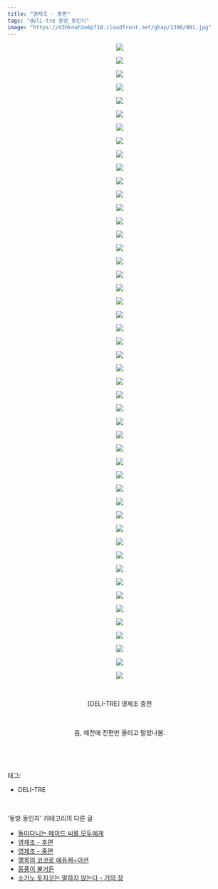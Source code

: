 ```yaml
---
title: "영제조 - 중편"
tags: "deli-tre 동방_동인지"
image: "https://d3hknah3u6pf18.cloudfront.net/ghap/1390/001.jpg"
---
```

<div class="article">
<p style="text-align: center; clear: none; float: none;"><img src="{{ site.imgserver4 }}/ghap/1390/001.jpg"/></p>
<p style="text-align: center; clear: none; float: none;"><img src="{{ site.imgserver4 }}/ghap/1390/002.jpg"/></p>
<p style="text-align: center; clear: none; float: none;"><img src="{{ site.imgserver4 }}/ghap/1390/003.jpg"/></p>
<p style="text-align: center; clear: none; float: none;"><img src="{{ site.imgserver4 }}/ghap/1390/004.jpg"/></p>
<p style="text-align: center; clear: none; float: none;"><img src="{{ site.imgserver4 }}/ghap/1390/005.jpg"/></p>
<p style="text-align: center; clear: none; float: none;"><img src="{{ site.imgserver4 }}/ghap/1390/006.jpg"/></p>
<p style="text-align: center; clear: none; float: none;"><img src="{{ site.imgserver4 }}/ghap/1390/007.jpg"/></p>
<p style="text-align: center; clear: none; float: none;"><img src="{{ site.imgserver4 }}/ghap/1390/008.jpg"/></p>
<p style="text-align: center; clear: none; float: none;"><img src="{{ site.imgserver4 }}/ghap/1390/009.jpg"/></p>
<p style="text-align: center; clear: none; float: none;"><img src="{{ site.imgserver4 }}/ghap/1390/010.jpg"/></p>
<p style="text-align: center; clear: none; float: none;"><img src="{{ site.imgserver4 }}/ghap/1390/011.jpg"/></p>
<p style="text-align: center; clear: none; float: none;"><img src="{{ site.imgserver4 }}/ghap/1390/012.jpg"/></p>
<p style="text-align: center; clear: none; float: none;"><img src="{{ site.imgserver4 }}/ghap/1390/013.jpg"/></p>
<p style="text-align: center; clear: none; float: none;"><img src="{{ site.imgserver4 }}/ghap/1390/014.jpg"/></p>
<p style="text-align: center; clear: none; float: none;"><img src="{{ site.imgserver4 }}/ghap/1390/015.jpg"/></p>
<p style="text-align: center; clear: none; float: none;"><img src="{{ site.imgserver4 }}/ghap/1390/016.jpg"/></p>
<p style="text-align: center; clear: none; float: none;"><img src="{{ site.imgserver4 }}/ghap/1390/017.jpg"/></p>
<p style="text-align: center; clear: none; float: none;"><img src="{{ site.imgserver4 }}/ghap/1390/018.jpg"/></p>
<p style="text-align: center; clear: none; float: none;"><img src="{{ site.imgserver4 }}/ghap/1390/019.jpg"/></p>
<p style="text-align: center; clear: none; float: none;"><img src="{{ site.imgserver4 }}/ghap/1390/020.jpg"/></p>
<p style="text-align: center; clear: none; float: none;"><img src="{{ site.imgserver4 }}/ghap/1390/021.jpg"/></p>
<p style="text-align: center; clear: none; float: none;"><img src="{{ site.imgserver4 }}/ghap/1390/022.jpg"/></p>
<p style="text-align: center; clear: none; float: none;"><img src="{{ site.imgserver4 }}/ghap/1390/023.jpg"/></p>
<p style="text-align: center; clear: none; float: none;"><img src="{{ site.imgserver4 }}/ghap/1390/024.jpg"/></p>
<p style="text-align: center; clear: none; float: none;"><img src="{{ site.imgserver4 }}/ghap/1390/025.jpg"/></p>
<p style="text-align: center; clear: none; float: none;"><img src="{{ site.imgserver4 }}/ghap/1390/026.jpg"/></p>
<p style="text-align: center; clear: none; float: none;"><img src="{{ site.imgserver4 }}/ghap/1390/027.jpg"/></p>
<p style="text-align: center; clear: none; float: none;"><img src="{{ site.imgserver4 }}/ghap/1390/028.jpg"/></p>
<p style="text-align: center; clear: none; float: none;"><img src="{{ site.imgserver4 }}/ghap/1390/029.jpg"/></p>
<p style="text-align: center; clear: none; float: none;"><img src="{{ site.imgserver4 }}/ghap/1390/030.jpg"/></p>
<p style="text-align: center; clear: none; float: none;"><img src="{{ site.imgserver4 }}/ghap/1390/031.jpg"/></p>
<p style="text-align: center; clear: none; float: none;"><img src="{{ site.imgserver4 }}/ghap/1390/032.jpg"/></p>
<p style="text-align: center; clear: none; float: none;"><img src="{{ site.imgserver4 }}/ghap/1390/033.jpg"/></p>
<p style="text-align: center; clear: none; float: none;"><img src="{{ site.imgserver4 }}/ghap/1390/034.jpg"/></p>
<p style="text-align: center; clear: none; float: none;"><img src="{{ site.imgserver4 }}/ghap/1390/035.jpg"/></p>
<p style="text-align: center; clear: none; float: none;"><img src="{{ site.imgserver4 }}/ghap/1390/036.jpg"/></p>
<p style="text-align: center; clear: none; float: none;"><img src="{{ site.imgserver4 }}/ghap/1390/037.jpg"/></p>
<p style="text-align: center; clear: none; float: none;"><img src="{{ site.imgserver4 }}/ghap/1390/038.jpg"/></p>
<p style="text-align: center; clear: none; float: none;"><img src="{{ site.imgserver4 }}/ghap/1390/039.jpg"/></p>
<p style="text-align: center; clear: none; float: none;"><img src="{{ site.imgserver4 }}/ghap/1390/040.jpg"/></p>
<p style="text-align: center; clear: none; float: none;"><img src="{{ site.imgserver4 }}/ghap/1390/041.jpg"/></p>
<p style="text-align: center; clear: none; float: none;"><img src="{{ site.imgserver4 }}/ghap/1390/042.jpg"/></p>
<p style="text-align: center; clear: none; float: none;"><img src="{{ site.imgserver4 }}/ghap/1390/043.jpg"/></p>
<p style="text-align: center; clear: none; float: none;"><img src="{{ site.imgserver4 }}/ghap/1390/044.jpg"/></p>
<p style="text-align: center; clear: none; float: none;"><img src="{{ site.imgserver4 }}/ghap/1390/045.jpg"/></p>
<p style="text-align: center; clear: none; float: none;"><img src="{{ site.imgserver4 }}/ghap/1390/046.jpg"/></p>
<p style="text-align: center; clear: none; float: none;"><img src="{{ site.imgserver4 }}/ghap/1390/047.jpg"/></p>
<p style="text-align: center; clear: none; float: none;"><img src="{{ site.imgserver4 }}/ghap/1390/048.jpg"/></p>
<p style="text-align: center; clear: none; float: none;"><br/></p>
<p style="text-align: center; clear: none; float: none;">[DELI-TRE] 영제조 중편</p>
<p style="text-align: center; clear: none; float: none;"><br/></p>
<p style="text-align: center; clear: none; float: none;">음, 예전에 전편만 올리고 말았나봄.</p>
<p><br/></p>
</div><br/>
<div class="tagTrail">
<p>태그: </p>
<ul>
<li>DELI-TRE</li>
</ul>
</div><br/>
<div class="another">
<p>'동방 동인지' 카테고리의 다른 글</p>
<ul>
<li><a href="/ghap_1393">돌아다니는 메이드 씨를 모두에게</a></li>
<li><a href="/ghap_1391">영제조 - 후편</a></li>
<li><a href="/ghap_1390">영제조 - 중편</a></li>
<li><a href="/ghap_1389">맹목의 코코로 에듀케~이션</a></li>
<li><a href="/ghap_1388">동풍이 불거든</a></li>
<li><a href="/ghap_1387">소가노 토지코는 말하지 않는다 - 기의 장</a></li>
</ul>
</div><br/>
<div class="cb_module cb_fluid">
<div class="cb_wrt cb_profile">
</div><!-- commentList close -->
</div><br/>
